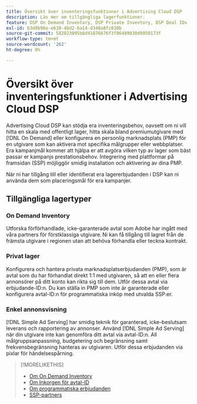 ```yaml
---
title: Översikt över inventeringsfunktioner i Advertising Cloud DSP
description: Läs mer om tillgängliga lagerfunktioner.
feature: DSP On Demand Inventory, DSP Private Inventory, DSP Deal IDs
exl-id: b3d0b96e-e638-4bd2-ba14-d348a8fc030b
source-git-commit: 582823095b8d41876676f3f06489030d9950173f
workflow-type: tm+mt
source-wordcount: '262'
ht-degree: 0%

---
```


# Översikt över inventeringsfunktioner i Advertising Cloud DSP

Advertising Cloud DSP kan stödja era inventeringsbehov, oavsett om ni vill hitta en skala med offentligt lager, hitta skala bland premiumutgivare med [!DNL On Demand] eller konfigurera en personlig marknadsplats (PMP) för en utgivare som kan aktivera mot specifika målgrupper eller webbplatser. Era kampanjmål kommer att hjälpa er att avgöra vilken typ av lager som bäst passar er kampanjs prestationsbehov. Integrering med plattformar på framsidan (SSP) möjliggör smidig installation och aktivering av dina PMP.

När ni har tillgång till eller identifierat era lagererbjudanden i DSP kan ni använda dem som placeringsmål för era kampanjer.

## Tillgängliga lagertyper

### On Demand Inventory

Utforska förförhandlade, icke-garanterade avtal som Adobe har ingått med våra partners för förstklassiga utgivare. Ni kan få tillgång till lagret från de främsta utgivare i regionen utan att behöva förhandla eller teckna kontrakt.

### Privat lager

Konfigurera och hantera privata marknadsplatserbjudanden (PMP), som är avtal som du har förhandlat direkt 1:1 med utgivaren, så att en eller flera annonsörer på ditt konto kan rikta sig till dem. Utför dessa avtal via erbjudande-ID:n. Du kan ställa in PMP som inte är garanterade eller konfigurera avtal-ID:n för programmatiska inköp med utvalda SSP:er.

### Enkel annonsvisning

[!DNL Simple Ad Serving] har smidig teknik för garanterad, icke-beslutsam leverans och rapportering av annonser. Använd [!DNL Simple Ad Serving] när din utgivare inte kan genomföra ditt avtal via avtal-ID:n. All målgruppsanpassning, budgetering och begränsning samt frekvensbegränsning hanteras av utgivaren. Utför dessa erbjudanden via pixlar för händelsespårning.

>[!MORELIKETHIS]
>
>* [Om On Demand Inventory](on-demand-inventory-about.md)
>* [Om Inkorgen för avtal-ID](deal-id-inbox-about.md)
>* [Om programmatiska erbjudanden](programmatic-guaranteed-about.md)
>* [SSP-partners](ssp-partners.md)

<!-- >* [About Private Inventory](private-inventory-about.md) -->
